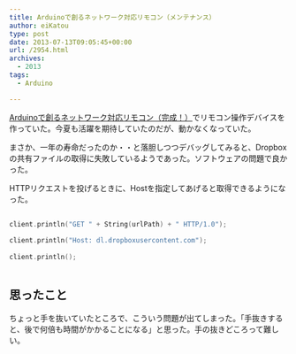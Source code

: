 ```yaml
---
title: Arduinoで創るネットワーク対応リモコン（メンテナンス）
author: eiKatou
type: post
date: 2013-07-13T09:05:45+00:00
url: /2954.html
archives:
  - 2013
tags:
  - Arduino

---
```

[Arduinoで創るネットワーク対応リモコン（完成！）][1]でリモコン操作デバイスを作っていた。今夏も活躍を期待していたのだが、動かなくなっていた。
  
まさか、一年の寿命だったのか・・と落胆しつつデバッグしてみると、Dropboxの共有ファイルの取得に失敗しているようであった。ソフトウェアの問題で良かった。

HTTPリクエストを投げるときに、Hostを指定してあげると取得できるようになった。

```c
  
client.println("GET " + String(urlPath) + " HTTP/1.0");
  
client.println("Host: dl.dropboxusercontent.com");
  
client.println();
  
```

## 思ったこと

ちょっと手を抜いていたところで、こういう問題が出てしまった。「手抜きすると、後で何倍も時間がかかることになる」と思った。手の抜きどころって難しい。

 [1]: /tags/arduino/
